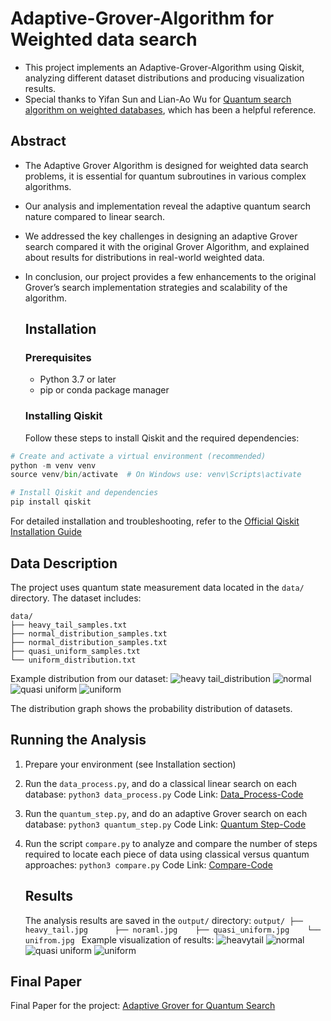 # Adaptive-Grover-Algorithm for Weighted data search
- This project implements an Adaptive-Grover-Algorithm using Qiskit, analyzing different dataset
   distributions and producing visualization results.
- Special thanks to Yifan Sun and Lian-Ao Wu for [Quantum search algorithm on weighted databases](https://www.nature.com/articles/s41598-024-81701-7), which has been a helpful reference.
## Abstract 
- The Adaptive Grover Algorithm is designed for weighted data search problems, it is
   essential for quantum subroutines in various complex algorithms.
- Our analysis and implementation reveal the adaptive quantum search nature compared to linear 
    search.
- We addressed the key challenges in designing an adaptive Grover search compared it with the 
   original Grover Algorithm, and explained about results for distributions in real-world weighted 
   data.
- In conclusion, our project provides a few enhancements to the original Grover’s search 
   implementation strategies and scalability of the algorithm.

  ## Installation
  ### Prerequisites
  - Python 3.7 or later
  - pip or conda package manager
  ### Installing Qiskit
  Follow these steps to install Qiskit and the required dependencies:
```python
# Create and activate a virtual environment (recommended)
python -m venv venv
source venv/bin/activate  # On Windows use: venv\Scripts\activate

# Install Qiskit and dependencies
pip install qiskit
```
For detailed installation and troubleshooting, refer to the [Official Qiskit Installation Guide](https://docs.quantum.ibm.com/guides/install-qiskit)

## Data Description
The project uses quantum state measurement data located in the `data/` directory. The dataset includes:
```
data/
├── heavy_tail_samples.txt       
├── normal_distribution_samples.txt
├── normal_distribution_samples.txt
├── quasi_uniform_samples.txt
└── uniform_distribution.txt
```

Example distribution from our dataset:
![heavy tail_distribution](https://github.com/GAYATRI-SIVANI-SUSARLA/Quantum_Search_Algorithm_Weighted_Database/blob/main/Data/heavy_tail.jpg)
![normal](https://github.com/GAYATRI-SIVANI-SUSARLA/Quantum_Search_Algorithm_Weighted_Database/blob/main/Data/normal.jpg)
![quasi uniform](https://github.com/GAYATRI-SIVANI-SUSARLA/Quantum_Search_Algorithm_Weighted_Database/blob/main/Data/quasi_unifrom.jpg)
![uniform](https://github.com/GAYATRI-SIVANI-SUSARLA/Quantum_Search_Algorithm_Weighted_Database/blob/main/Data/unifrom.jpg)

The distribution graph shows the probability distribution of datasets.

## Running the Analysis 
1. Prepare your environment (see Installation section)
2. Run the `data_process.py`, and do a classical linear search on each database:
   `python3 data_process.py`
   Code Link: [Data_Process-Code](https://github.com/GAYATRI-SIVANI-SUSARLA/Quantum_Search_Algorithm_Weighted_Database/blob/main/data_process.py)

3. Run the `quantum_step.py`, and do an adaptive Grover search on each database:
  `python3 quantum_step.py`
   Code Link: [Quantum Step-Code](https://github.com/GAYATRI-SIVANI-SUSARLA/Quantum_Search_Algorithm_Weighted_Database/blob/main/quantum_step%20(1).py)

4. Run the script `compare.py` to analyze and compare the number of steps required to locate 
   each piece of data using classical versus quantum approaches:
   `python3 compare.py`
   Code Link: [Compare-Code](https://github.com/GAYATRI-SIVANI-SUSARLA/Quantum_Search_Algorithm_Weighted_Database/blob/main/compare.py)

   ## Results
   The analysis results are saved in the `output/` directory:
   `output/
├── heavy_tail.jpg     
├── noraml.jpg   
├── quasi_uniform.jpg   
└── unifrom.jpg `
Example visualization of results:
![heavytail](https://github.com/GAYATRI-SIVANI-SUSARLA/Quantum_Search_Algorithm_Weighted_Database/blob/main/Output/heavy_tail%20(1).jpg)
![normal](https://github.com/GAYATRI-SIVANI-SUSARLA/Quantum_Search_Algorithm_Weighted_Database/blob/main/Output/normal%20(2).jpg)
![quasi uniform](https://github.com/GAYATRI-SIVANI-SUSARLA/Quantum_Search_Algorithm_Weighted_Database/blob/main/Output/quasi_uniform.jpg)
![uniform](https://github.com/GAYATRI-SIVANI-SUSARLA/Quantum_Search_Algorithm_Weighted_Database/blob/main/Output/unifrom%20(1).jpg)

## Final Paper
 Final Paper for the project: [Adaptive Grover for Quantum Search](https://github.com/GAYATRI-SIVANI-SUSARLA/Quantum_Search_Algorithm_Weighted_Database/blob/main/Adaptive_grover_for_Quantum_Search_Fianl_Paper.pdf)
  







